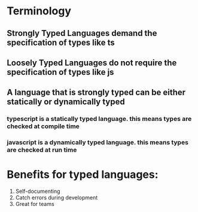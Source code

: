 # Terminology 

## Strongly Typed Languages demand the specification of types like ts
## Loosely Typed Languages do not require the specification of types like js


## A language that is strongly typed can be either statically or dynamically typed
 ###  typescript is a statically typed language. this means types are checked at compile time
 ### javascript is a dynamically typed language. this means types are checked at run time

 # Benefits for typed languages:
 1. Self-documenting
 2. Catch errors during development 
 3. Great for teams